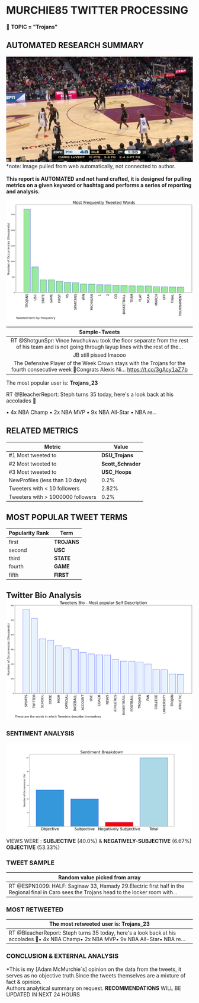 # MURCHIE85 TWITTER PROCESSING 
&#x1F34E; **TOPIC = "Trojans"**

## AUTOMATED RESEARCH SUMMARY

![image](assets/2023-03-17hashtagImage.png)*note: Image pulled from web automatically, not connected to author.
<br></br>
<b> This report is AUTOMATED and not hand crafted, it is designed for pulling metrics on a given keyword or hashtag and performs a series of reporting and analysis.</b>



![image](assets/2023-03-17TWEETS.png)



|                **Sample-Tweets**        |
| :-------------: |
| RT @ShotgunSpr: Vince Iwuchukwu took the floor separate from the rest of his team and is not going through layup lines with the rest of the… |
| JB still pissed lmaooo |
| The Defensive Player of the Week Crown stays with the Trojans for the fourth consecutive week 👑Congrats Alexis Ni… https://t.co/3gAcy1aZ7b |

The most popular user is: **Trojans_23**
<div class="alert alert-block alert-danger"> RT @BleacherReport: Steph turns 35 today, here's a look back at his accolades 👏

▪️ 4x NBA Champ
▪️ 2x NBA MVP
▪️ 9x NBA All-Star
▪️ NBA re…</div>

## RELATED METRICS<br>
| Metric | Value |
| ------------- | ------------- |
| #1 Most tweeted to  | **DSU_Trojans** |
| #2 Most tweeted to  | **Scott_Schrader** |
| #3 Most tweeted to  | **USC_Hoops** |
| NewProfiles (less than 10 days) | 0.2%  |
| Tweeters with < 10 followers  | 2.82%|
| Tweeters with > 1000000 followers  | 0.2%  |



## MOST POPULAR TWEET TERMS 


| Popularity Rank  | Term |
| ------------- | ------------- |
| first  | **TROJANS**  |
| second  | **USC**  |
| third  | **STATE** |
| fourth  | **GAME**  |
| fifth  | **FIRST**  |


## Twitter Bio Analysis![image](assets/2023-03-17BIO.png)
### SENTIMENT ANALYSIS
![image](assets/2023-03-17sentiment.png)
VIEWS WERE : **SUBJECTIVE**  (40.0%) & **NEGATIVELY-SUBJECTIVE** (6.67%) **OBJECTIVE** (53.33%)

### TWEET SAMPLE 
| Random value picked from array |
| ------------- |
|RT @ESPN1009: HALF: Saginaw 33, Hamady 29.Electric first half in the Regional final in Caro sees the Trojans head to the locker room with… |

### MOST RETWEETED 

| The most retweeted user is: **Trojans_23**  |
| ------------- |
| RT @BleacherReport: Steph turns 35 today, here's a look back at his accolades 👏▪️ 4x NBA Champ▪️ 2x NBA MVP▪️ 9x NBA All-Star▪️ NBA re… |

### CONCLUSION & EXTERNAL ANALYSIS

*This is my [Adam McMurchie`s] opinion on the data from the tweets, it serves as no objective truth.Since the tweets themselves are a mixture of fact & opinion.<br>
Authors analytical summary on request.
**RECOMMENDATIONS** WILL BE UPDATED IN NEXT  24 HOURS <br>
